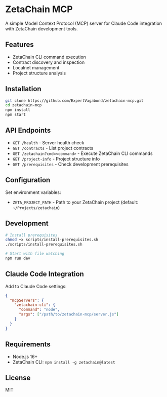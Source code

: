 # ZetaChain MCP

A simple Model Context Protocol (MCP) server for Claude Code integration with ZetaChain development tools.

## Features

- ZetaChain CLI command execution
- Contract discovery and inspection  
- Localnet management
- Project structure analysis

## Installation

```bash
git clone https://github.com/ExpertVagabond/zetachain-mcp.git
cd zetachain-mcp
npm install
npm start
```

## API Endpoints

- `GET /health` - Server health check
- `GET /contracts` - List project contracts
- `GET /zetachain?cmd=<command>` - Execute ZetaChain CLI commands
- `GET /project-info` - Project structure info
- `GET /prerequisites` - Check development prerequisites

## Configuration

Set environment variables:
- `ZETA_PROJECT_PATH` - Path to your ZetaChain project (default: `~/Projects/zetachain`)

## Development

```bash
# Install prerequisites
chmod +x scripts/install-prerequisites.sh
./scripts/install-prerequisites.sh

# Start with file watching
npm run dev
```

## Claude Code Integration

Add to Claude Code settings:

```json
{
  "mcpServers": {
    "zetachain-cli": {
      "command": "node",
      "args": ["/path/to/zetachain-mcp/server.js"]
    }
  }
}
```

## Requirements

- Node.js 16+
- ZetaChain CLI: `npm install -g zetachain@latest`

## License

MIT